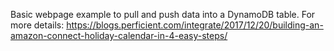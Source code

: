 Basic webpage example to pull and push data into a DynamoDB table. For more details: https://blogs.perficient.com/integrate/2017/12/20/building-an-amazon-connect-holiday-calendar-in-4-easy-steps/
